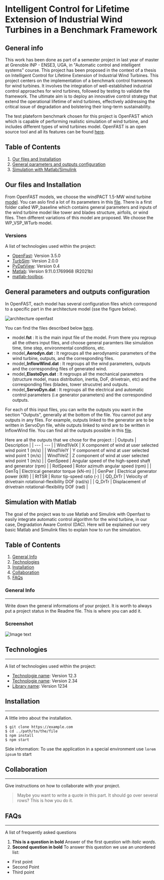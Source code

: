 # Intelligent Control for Lifetime Extension of Industrial Wind Turbines in a Benchmark Framework
## General info
This work has been done as part of a semester project in last year of master at Grenoble INP - ENSE3, UGA, in "Automatic control and intelligent systems" course. 
This project has been proposed in the context of a thesis on Intelligent Control for Lifetime Extension of Industrial Wind Turbines. 
This project centers on the implementation of a benchmark control framework for wind turbines. It involves the integration of well-established industrial control approaches for wind turbines, 
followed by testing to validate the framework. The ultimate aim is to deploy an innovative control strategy that extend the operational lifetime of wind turbines, 
effectively addressing the critical issue of degradation and bolstering their long-term sustainability.

The test plateform benchmark chosen for this project is OpenFAST which which is capable of performing realistic simulation of wind turbine, and includes different types of wind turbines model.
OpenFAST is an open source tool and all its features can be found [here](https://github.com/openfast).

## Table of Contents
1. [Our files and Installation](#our-files-and-installation)
2. [General parameters and outputs configuration](#general-parameters-and-outputs-configuration)
3. [Simulation with Matlab/Simulink](#simulation-with-matlab)


  
## Our files and Installation
From OpenFAST models, we choose the windPACT 1.5-MW wind turbine [model](http://www.nrel.gov/docs/fy06osti/32495.pdf). You can aslo find a lot of its parameters in this [file](https://github.com/Vialladr/Integrator-project-Ferrand-Vialle_Final/blob/main/WindPACT_1.5MW.xlsx).
There is a first folder called WP_baseline which contains general parameters and inputs of the wind turbine model like tower and blades structure, airfoils, or wind files.
Then different variations of this model are proposed. We choose the WP_VSP_WTurb model.

### Versions
A list of technologies used within the project:
* [OpenFast](https://github.com/OpenFAST/openfast/releases/tag/v3.5.0): Version 3.5.0 
* [TurbSim](https://www.nrel.gov/wind/nwtc/turbsim.html): Version 2.0.0
* [PyDatView](https://github.com/ebranlard/pyDatView): Version 0.4
* [Matlab](https://fr.mathworks.com/products/new_products/release2021b.html): Version 9.11.0.1769968 (R2021b)
* [matlab-toolbox](https://github.com/OpenFAST/matlab-toolbox).

## General parameters and outputs configuration
In OpenFAST, each model has several configuration files which correspond to a specific part in the architecture model (sse the figure below). 

![architecture openfast](https://github.com/Vialladr/Integrator-project-Ferrand-Vialle/assets/146111332/1fcff325-8421-490b-a675-e5a940452236)

You can find the files described below [here](https://github.com/Vialladr/Integrator-project-Ferrand-Vialle_Final/tree/main/openfast-main/reg_tests/r-test/glue-codes/openfast/1.WP_1.5MW_IntegratorProject).
* model.**fst** : It is the main input file of the model. From there you regroup all the others input files, and choose general paramters like simulation time, time step, environmental conditions, etc.
* model_**Aerodyn.dat** : It regroups all the aerodynamic parameters of the wind turbine, outputs, and the corresponding files.
* model_**InflowWind.dat** : It regroups all the wind parameters, outputs and the corresponding files of generated wind. 
* model_**ElastoDyn.dat** : It regroups all the mechanical parameters (structure model, mass distribution, inertia, DoF, drivetrain, etc) and the corresponding files (blades, tower strucutre) and outputs.
* model_**ServoDyn.dat** : It regroups all the electrical and automatic control parameters (i.e generator parameters) and the correspondind outputs.

For each of this input files, you can write the outputs you want in the section "Outputs", generally at the bottom of the file. You cannot put any outputs in any files. For example, outputs linked to the generator are to be written in ServoDyn file, while outputs linked to wind are to be written in InflowWind file. You can find all the outputs possible in this [file](https://github.com/Vialladr/Integrator-project-Ferrand-Vialle_Final/blob/main/OutListParameters.xlsx).

Here are all the outputs that we chose for the project :
| Outputs | Description |
| --- | --- |
| Wind1VelX | X component of wind at user selected wind point 1 (m/s) |
| Wind1VelY | Y component of wind at user selected wind point 1 (m/s) |
| Wind1VelZ | Z component of wind at user selected wind point 1 (m/s) |
| GenSpeed | Angular speed of the high-speed shaft and generator (rpm) |
| RotSpeed | Rotor azimuth angular speed (rpm) |
| GenTq | Electrical generator torque (kN-m) | 
| GenPwr | Electrical generator power (kW) |
| RtTSR | Rotor tip-speed ratio (-) |
| QD_DrTr | Velocity of drivetrain rotational-flexibility DOF (rad/s) |
| Q_DrTr | Displacement of drivetrain rotational-flexibility DOF (rad) |


## Simulation with Matlab

The goal of the project was to use Matlab and Simulink with Openfast to easily integrate automatic control algorithm for the wind turbine, in our case, Degradation Aware Control (DAC).
Here will be explained our very basic Matlab and Simulink files to explain how to run the simulation.

















## Table of Contents
1. [General Info](#general-info)
2. [Technologies](#technologies)
3. [Installation](#installation)
4. [Collaboration](#collaboration)
5. [FAQs](#faqs)
### General Info
***
Write down the general informations of your project. It is worth to always put a project status in the Readme file. This is where you can add it. 
### Screenshot
![Image text](https://www.united-internet.de/fileadmin/user_upload/Brands/Downloads/Logo_IONOS_by.jpg)
## Technologies
***
A list of technologies used within the project:
* [Technologie name](https://example.com): Version 12.3 
* [Technologie name](https://example.com): Version 2.34
* [Library name](https://example.com): Version 1234
## Installation
***
A little intro about the installation. 
```
$ git clone https://example.com
$ cd ../path/to/the/file
$ npm install
$ npm start
```
Side information: To use the application in a special environment use ```lorem ipsum``` to start
## Collaboration
***
Give instructions on how to collaborate with your project.
> Maybe you want to write a quote in this part. 
> It should go over several rows?
> This is how you do it.
## FAQs
***
A list of frequently asked questions
1. **This is a question in bold**
Answer of the first question with _italic words_. 
2. __Second question in bold__ 
To answer this question we use an unordered list:
* First point
* Second Point
* Third point
